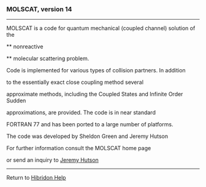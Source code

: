 
###   MOLSCAT, version 14


------------------------------
MOLSCAT is a code for quantum mechanical (coupled channel) solution of the

** nonreactive

** molecular scattering problem.

Code is implemented for various types of collision partners. In addition

to the essentially exact close coupling method several

approximate methods, including the  Coupled States and Infinite Order Sudden

approximations, are provided.  The code is in near standard

FORTRAN 77 and has been ported to a large number of platforms.

The code was developed by Sheldon Green and Jeremy Hutson


For further information consult the MOLSCAT home page

[](http://www.giss.nasa.gov/tools/molscat/) [](linksmall.gif)


or send an inquiry to  [Jeremy Hutson](mailto:J.M.Hutson@durham.ac.uk) [](Envelope.gif)


------------------------------


Return to  [Hibridon Help](hibhelp.html)    [](hibhelp.html) [](rightarrow.gif)
